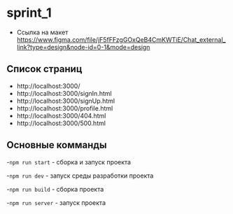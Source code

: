 # sprint_1


- Ссылка на макет https://www.figma.com/file/jF5fFFzgGOxQeB4CmKWTiE/Chat_external_link?type=design&node-id=0-1&mode=design
 
**Список страниц**
-
- http://localhost:3000/
- http://localhost:3000/signIn.html
- http://localhost:3000/signUp.html
- http://localhost:3000/profile.html
- http://localhost:3000/404.html
- http://localhost:3000/500.html


**Основные комманды**
-
-`npm run start` - сборка и запуск проекта

-`npm run dev` - запуск среды разработки проекта

-`npm run build` - сборка проекта

-`npm run server` - запуск проекта
